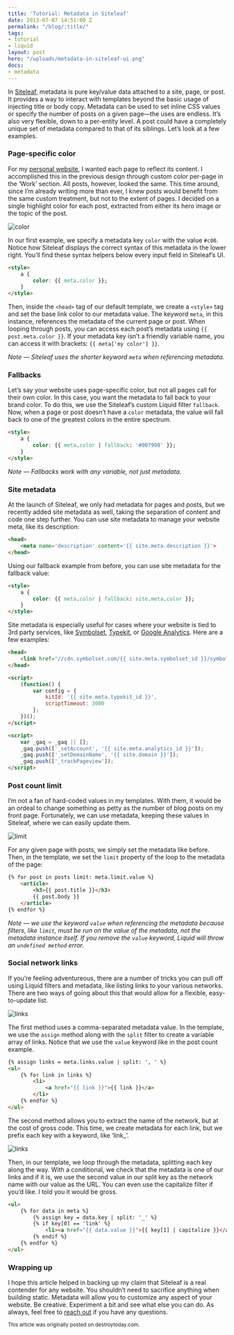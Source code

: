 ```yaml
---
title: 'Tutorial: Metadata in Siteleaf'
date: 2013-07-07 14:51:00 Z
permalink: "/blog/:title/"
tags:
- tutorial
- liquid
layout: post
hero: "/uploads/metadata-in-siteleaf-ui.png"
docs:
- metadata
---
```


In [Siteleaf](http://siteleaf.com), metadata is pure key/value data attached to a site, page, or post. It provides a way to interact with templates beyond the basic usage of injecting title or body copy. Metadata can be used to set inline CSS values or specify the number of posts on a given page—the uses are endless. It’s also very flexible, down to a per-entity level. A post could have a completely unique set of metadata compared to that of its siblings. Let’s look at a few examples.


### Page-specific color

For my [personal website](http://destroytoday.com), I wanted each page to reflect its content. I accomplished this in the previous design through custom color per-page in the ‘Work’ section. All posts, however, looked the same. This time around, since I’m already writing more than ever, I knew posts would benefit from the same custom treatment, but not to the extent of pages. I decided on a single highlight color for each post, extracted from either its hero image or the topic of the post.

![color](/uploads/metadata-in-siteleaf-color.png) 

In our first example, we specify a metadata key `color` with the value `#c00`. Notice how Siteleaf displays the correct syntax of this metadata in the lower right. You’ll find these syntax helpers below every input field in Siteleaf’s UI.

```html
<style>
    a {
        color: {{ meta.color }};
    }
</style>
```

Then, inside the `<head>` tag of our default template, we create a `<style>` tag and set the base link color to our metadata value. The keyword `meta`, in this instance, references the metadata of the current page or post. When looping through posts, you can access each post’s metadata using `{{ post.meta.color }}`. If your metadata key isn’t a friendly variable name, you can access it with brackets: `{{ meta['my color'] }}`.

*Note — Siteleaf uses the shorter keyword `meta` when referencing metadata.*

### Fallbacks

Let’s say your website uses page-specific color, but not all pages call for their own color. In this case, you want the metadata to fall back to your brand color. To do this, we use the Siteleaf’s custom Liquid filter `fallback`. Now, when a page or post doesn’t have a `color` metadata, the value will fall back to one of the greatest colors in the entire spectrum.

```html
<style>
    a {
        color: {{ meta.color | fallback: '#007998' }};
    }
</style>
```

*Note — Fallbacks work with any variable, not just metadata.*

### Site metadata

At the launch of Siteleaf, we only had metadata for pages and posts, but we recently added site metadata as well, taking the separation of content and code one step further. You can use site metadata to manage your website meta, like its description:

```html
<head>
    <meta name='description' content='{{ site.meta.description }}'>
</head>
```

Using our fallback example from before, you can use site metadata for the fallback value:

```html
<style>
    a {
        color: {{ meta.color | fallback: site.meta.color }};
    }
</style>
```

Site metadata is especially useful for cases where your website is tied to 3rd party services, like [Symbolset](http://symbolset.com), [Typekit](http://typekit.com), or [Google Analytics](http://google.com/analytics). Here are a few examples:

```html
<head>
    <link href="//cdn.symbolset.com/{{ site.meta.symbolset_id }}/symbolset.css" rel="stylesheet">
</head>
```

```html
<script>
    (function() {
        var config = {
            kitId: '{{ site.meta.typekit_id }}',
            scriptTimeout: 3000
        };
    })();
</script>
```

```html
<script>
    var _gaq = _gaq || [];
    _gaq.push(['_setAccount', '{{ site.meta.analytics_id }}']);
    _gaq.push(['_setDomainName', '{{ site.domain }}']);
    _gaq.push(['_trackPageview']);
</script>
```

### Post count limit

I’m not a fan of hard-coded values in my templates. With them, it would be an ordeal to change something as petty as the number of blog posts on my front page. Fortunately, we can use metadata, keeping these values in Siteleaf, where we can easily update them.

![limit](/uploads/metadata-in-siteleaf-limit.png) 

For any given page with posts, we simply set the metadata like before. Then, in the template, we set the `limit` property of the loop to the metadata of the page:

```html
{% for post in posts limit: meta.limit.value %}
    <article>
        <h3>{{ post.title }}</h3>
        {{ post.body }}
    </article>
{% endfor %}
```

*Note — we use the keyword `value` when referencing the metadata because filters, like `limit`, must be run on the value of the metadata, not the metadata instance itself. If you remove the `value` keyword, Liquid will throw an `undefined method` error.*

### Social network links

If you’re feeling adventureous, there are a number of tricks you can pull off using Liquid filters and metadata, like listing links to your various networks. There are two ways of going about this that would allow for a flexible, easy-to-update list.

![links](/uploads/metadata-in-siteleaf-links-1.png) 

The first method uses a comma-separated metadata value. In the template, we use the `assign` method along with the `split` filter to create a variable array of links. Notice that we use the `value` keyword like in the post count example.

```html
{% assign links = meta.links.value | split: ', ' %}
<ul>
    {% for link in links %}
        <li>
            <a href="{{ link }}">{{ link }}</a>
        </li>
    {% endfor %}
</ul>
```

The second method allows you to extract the name of the network, but at the cost of gross code. This time, we create metadata for each link, but we prefix each key with a keyword, like ‘link_’.

![links](/uploads/metadata-in-siteleaf-links-2.png) 

Then, in our template, we loop through the metadata, splitting each key along the way. With a conditional, we check that the metadata is one of our links and if it is, we use the second value in our split key as the network name with our value as the URL. You can even use the capitalize filter if you’d like. I told you it would be gross. 

```html
<ul>
    {% for data in meta %}
        {% assign key = data.key | split: '_' %}
        {% if key[0] == 'link' %}
            <li><a href="{{ data.value }}">{{ key[1] | capitalize }}</a></li>
        {% endif %}
    {% endfor %}
</ul>
```

### Wrapping up

I hope this article helped in backing up my claim that Siteleaf is a real contender for any website. You shouldn’t need to sacrifice anything when building static. Metadata will allow you to customize any aspect of your website. Be creative. Experiment a bit and see what else you can do. As always, feel free to [reach out](http://twitter.com/siteleaf) if you have any questions.

<small>This article was originally posted on destroytoday.com.</small>
